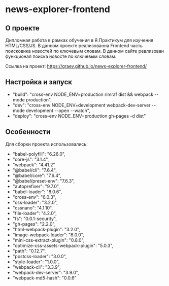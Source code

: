 # news-explorer-frontend

## О проекте

Дипломная работа в рамках обучения в Я.Практикум для изучения HTML/CSS/JS. В данном проекте реализованна Frontend часть поисковика новостей по ключевым словам.
В данном сайте ревлизован функционал поиска новосте по ключевым словам.

Ссылка на проект: https://graev.github.io/news-explorer-frontend/

## Настройка и запуск

- "build": "cross-env NODE_ENV=production rimraf dist && webpack --mode production",
- "dev": "cross-env NODE_ENV=development webpack-dev-server --mode development --open --watch",
- "deploy": "cross-env NODE_ENV=production gh-pages -d dist"

## Особенности

Для сборки проекта использовались:

- "babel-polyfill": "6.26.0",
- "core-js": "3.1.4",
- "webpack": "4.41.2"
- "@babel/cli": "7.6.4",
- "@babel/core": "7.6.4",
- "@babel/preset-env": "7.6.3",
- "autoprefixer": "9.7.0",
- "babel-loader": "8.0.6",
- "cross-env": "6.0.3",
- "css-loader": "3.2.0",
- "cssnano": "4.1.10",
- "file-loader": "4.2.0",
- "fs": "0.0.1-security",
- "gh-pages": "2.2.0",
- "html-webpack-plugin": "3.2.0",
- "image-webpack-loader": "6.0.0",
- "mini-css-extract-plugin": "0.8.0",
- "optimize-css-assets-webpack-plugin": "5.0.3",
- "path": "0.12.7",
- "postcss-loader": "3.0.0",
- "style-loader": "1.0.0",
- "webpack-cli": "3.3.9",
- "webpack-dev-server": "3.9.0",
- "webpack-md5-hash": "0.0.6"
